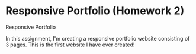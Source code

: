 # Responsive Portfolio (Homework 2)
Responsive Portfolio

In this assignment, I'm creating a responsive portfolio website consisting of 3 pages. This is the first website I have ever created!

